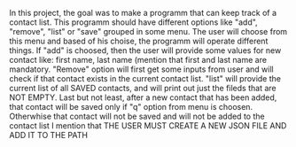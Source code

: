 In this project, the goal was to make a programm that can keep track of a contact list. This programm should have different options like "add", "remove", "list" or "save" grouped in some menu. 
The user will choose from this menu and based of his choise, the programm will operate different things. If "add" is choosed, then the user will provide some values for new contact like: first name, last name (mention that first and last name are mandatory.
"Remove" option will first get some inputs from user and will check if that contact exists in the current contact list. "list" will provide the current list of all SAVED contacts, and will print out just the fileds that are NOT EMPTY.
Last but not least, after a new contact that has been added, that contact will be saved only if "q" option from menu is choosen. Otherwhise that contact will not be saved and will not be added to the contact list
I mention that THE USER MUST CREATE A NEW JSON FILE AND ADD IT TO THE PATH
